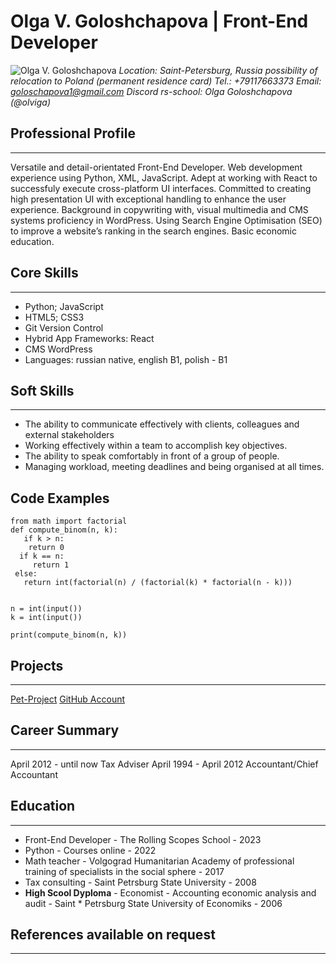 # Olga V. Goloshchapova | Front-End Developer #

![Olga V. Goloshchapova](https://avatars.githubusercontent.com/u/109607645?v=4)
*Location: Saint-Petersburg, Russia*
*possibility of relocation to Poland (permanent residence card)*
*Tel.: +79117663373*
*Email: goloschapova1@gmail.com*
*Discord rs-school: Olga Goloshchapova (@olviga)*


## Professional Profile ##
---
Versatile and detail-orientated Front-End Developer. Web development experience using Python, XML, JavaScript. Adept at working with React to successfuly execute cross-platform UI interfaces. Committed to creating high presentation UI with exceptional handling
to enhance the user experience. Background in copywriting with, visual multimedia and CMS
systems proficiency in WordPress. Using Search Engine Optimisation (SEO) to improve a website’s ranking in the search engines. Basic economic education.

## Core Skills ##
---
* Python; JavaScript
* HTML5; CSS3
* Git Version Control
* Hybrid App Frameworks: React 
* CMS WordPress
* Languages: russian native, english B1, polish - B1

## Soft Skills ##
---
* The ability to communicate effectively with clients, colleagues and external stakeholders
* Working effectively within a team to accomplish key objectives.
* The ability to speak comfortably in front of a group of people.
* Managing workload, meeting deadlines and being organised at all times.

## Code Examples ##

    from math import factorial
    def compute_binom(n, k):
       if k > n:
        return 0
      if k == n:
         return 1
     else:
       return int(factorial(n) / (factorial(k) * factorial(n - k)))


    n = int(input())
    k = int(input())

    print(compute_binom(n, k))


## Projects ##
---
[Pet-Project](https://olgagolo.ru/)
[GitHub Account](https://github.com/Olviga/)

## Career Summary ##
---
April 2012 - until now Tax Adviser
April 1994 - April 2012 Accountant/Chief Accountant


## Education ##
---
* Front-End Developer - The Rolling Scopes School - 2023
* Python - Courses online - 2022
* Math teacher - Volgograd Humanitarian Academy of professional training of specialists in the social sphere - 2017
* Tax consulting - Saint Petrsburg State University - 2008
* **High Scool Dyploma** - Economist - Accounting economic analysis and audit - Saint * Petrsburg State University of Economiks - 2006

## References available on request ##
---
